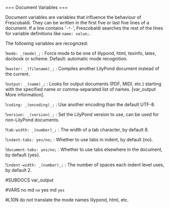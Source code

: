 === Document Variables ===

Document variables are variables that influence the behaviour of Frescobaldi.
They can be written in the first five or last five lines of a document.
If a line contains '`-*-`', Frescobaldi searches the rest of
the lines for variable definitions like `name: value;`.

The following variables are recognized:

!`mode: _(mode)_;`
: Force mode to be one of lilypond, html, texinfo, latex,
  docbook or scheme. Default: automatic mode recognition.
  
!`master: _(filename)_;`
: Compiles another LilyPond document instead of the current.

!`output: _(name)_;`
: Looks for output documents (PDF, MIDI, etc.) starting with
  the specified name or comma-separated list of names.
  [var_output More information].

!`coding: _(encoding)_;`
: Use another encoding than the default UTF-8.

!`version: _(version)_;`
: Set the LilyPond version to use, can be used for non-LilyPond documents.

!`tab-width: _(number)_;`
: The width of a tab character, by default 8.

!`indent-tabs: yes/no;`
: Whether to use tabs in indent, by default {no}.

!`document-tabs: yes/no;`
: Whether to use tabs elsewhere in the document, by default {yes}.

!`indent-width: _(number)_;`
: The number of spaces each indent level uses, by default 2.


#SUBDOCS
var_output

#VARS
no md `no`
yes md `yes`

#L10N
do not translate the mode names lilypond, html, etc.

